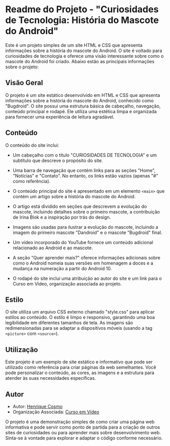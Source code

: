 # Readme do Projeto - "Curiosidades de Tecnologia: História do Mascote do Android"

Este é um projeto simples de um site HTML e CSS que apresenta informações sobre a história do mascote do Android. O site é voltado para curiosidades de tecnologia e oferece uma visão interessante sobre como o mascote do Android foi criado. Abaixo estão as principais informações sobre o projeto:

## Visão Geral

O projeto é um site estático desenvolvido em HTML e CSS que apresenta informações sobre a história do mascote do Android, conhecido como "Bugdroid". O site possui uma estrutura básica de cabeçalho, navegação, conteúdo principal e rodapé. Ele utiliza uma estética limpa e organizada para fornecer uma experiência de leitura agradável.

## Conteúdo

O conteúdo do site inclui:

- Um cabeçalho com o título "CURIOSIDADES DE TECNOLOGIA" e um subtítulo que descreve o propósito do site.

- Uma barra de navegação que contém links para as seções "Home", "Notícias" e "Contato". No entanto, os links estão vazios (apenas "#" como referência).

- O conteúdo principal do site é apresentado em um elemento `<main>` que contém um artigo sobre a história do mascote do Android.

- O artigo está dividido em seções que descrevem a evolução do mascote, incluindo detalhes sobre o primeiro mascote, a contribuição de Irina Blok e a inspiração por trás do design.

- Imagens são usadas para ilustrar a evolução do mascote, incluindo a imagem do primeiro mascote "Dandroid" e o mascote "Bugdroid" final.

- Um vídeo incorporado do YouTube fornece um conteúdo adicional relacionado ao Android e ao mascote.

- A seção "Quer aprender mais?" oferece informações adicionais sobre como o Android nomeia suas versões em homenagem a doces e a mudança na numeração a partir do Android 10.

- O rodapé do site inclui uma atribuição ao autor do site e um link para o Curso em Vídeo, organização associada ao projeto.

## Estilo

O site utiliza um arquivo CSS externo chamado "style.css" para aplicar estilos ao conteúdo. O estilo é limpo e responsivo, garantindo uma boa legibilidade em diferentes tamanhos de tela. As imagens são redimensionadas para se adaptar a dispositivos móveis (usando a tag `<picture>` com `<source>`).

## Utilização

Este projeto é um exemplo de site estático e informativo que pode ser utilizado como referência para criar páginas da web semelhantes. Você pode personalizar o conteúdo, as cores, as imagens e a estrutura para atender às suas necessidades específicas.

## Autor

- Autor: [Henrique Cosmo](https://github.com/HenriqueCosmo)
- Organização Associada: [Curso em Vídeo](https://www.youtube.com/@CursoemVideo)

O projeto é uma demonstração simples de como criar uma página web informativa e pode servir como ponto de partida para a criação de outros sites de curiosidades ou para aprender mais sobre desenvolvimento web. Sinta-se à vontade para explorar e adaptar o código conforme necessário.
